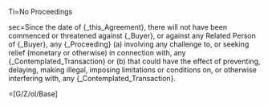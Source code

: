 Ti=No Proceedings

sec=Since the date of {_this_Agreement}, there will not have been commenced or threatened against {_Buyer}, or against any Related Person of {_Buyer}, any {_Proceeding} (a) involving any challenge to, or seeking relief (monetary or otherwise) in connection with, any {_Contemplated_Transaction} or (b) that could have the effect of preventing, delaying, making illegal, imposing limitations or conditions on, or otherwise interfering with, any {_Contemplated_Transaction}.

=[G/Z/ol/Base]
